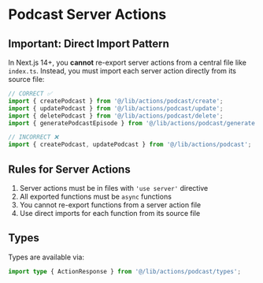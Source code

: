 # Podcast Server Actions

## Important: Direct Import Pattern

In Next.js 14+, you **cannot** re-export server actions from a central file like `index.ts`.
Instead, you must import each server action directly from its source file:

```typescript
// CORRECT ✅
import { createPodcast } from '@/lib/actions/podcast/create';
import { updatePodcast } from '@/lib/actions/podcast/update';
import { deletePodcast } from '@/lib/actions/podcast/delete';
import { generatePodcastEpisode } from '@/lib/actions/podcast/generate';

// INCORRECT ❌
import { createPodcast, updatePodcast } from '@/lib/actions/podcast';
```

## Rules for Server Actions

1. Server actions must be in files with `'use server'` directive
2. All exported functions must be `async` functions
3. You cannot re-export functions from a server action file
4. Use direct imports for each function from its source file

## Types

Types are available via:

```typescript
import type { ActionResponse } from '@/lib/actions/podcast/types';
``` 